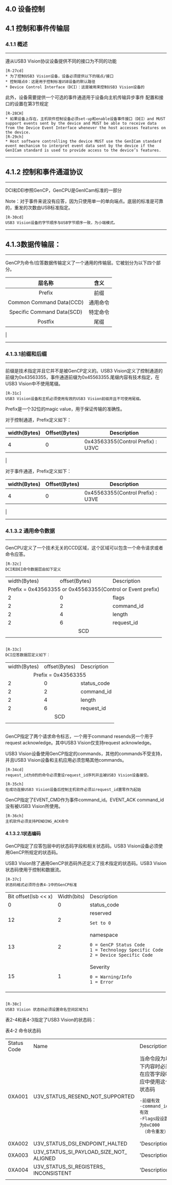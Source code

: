 ## 4.0 设备控制
## 4.1 控制和事件传输层
### 4.1.1 概述
---

遵从USB3 Vision协议设备提供不同的接口为不同的功能

```
[R-27cd]
* 为了控制USB3 Vision设备，设备必须提供以下的端点/接口
* 控制端点0：这是用于控制标准USB设备的默认路径
* Device Control Interface（DCI）：这是被用来控制USB3 Vision设备的
```

此外，设备需要提供一个可选的事件通道用于设备向主机传输异步事件
配置和接口的设置在第3节规定
```
[R-28CH]
* 如果设备上存在，主机软件控制设备必须set-up和enable设备事件接口（DEI）and MUST support events sent by the device and MUST be able to receive data from the Device Event Interface whenever the host accesses features on the device.
[R-29ch]
* Host software controlling the device MUST use the GenICam standard event mechanism to interpret event data sent by the device if the GenICam standard is used to provide access to the device’s features.
```
---
## 4.1.2 控制和事件通道协议
***
DCI和DEI参照GenCP，GenCPU是GenICam标准的一部分

Note：对于事件来说没有应答，因为只使用单一的单向端点。底层的标准是可靠的，重发的次数由USB标准指定。

```
[R-30cd]
USB3 Vision设备的字节顺序与USB字节顺序一致，为小端模式。
```

---
## 4.1.3数据传输层：
***

GenCP为命令/应答数据传输定义了一个通用的传输层。它被划分为以下四个部分。

| 层名称 | 含义 |
| :-: | :-: |
| Prefix | 前缀 | 
| Common Command Data(CCD) | 通用命令 |
| Specific Command Data(SCD) | 特定命令 |
| Postfix | 尾缀 |
|

---
### 4.1.3.1前缀和后缀
***
前缀是技术指定并且它并不是被GenCP定义的。USB3 Vision定义了控制通道的前缀为0x43563355，事件通道前缀为0x45563355.尾缀内容有技术指定，在USB3 Vision中不使用尾缀。

```
[R-31c]
USB3 Vision设备和主机必须使用有效的USB3 Vision前缀并且不可使用尾缀。
```

Prefix是一个32位的magic value，用于保证传输的准确性。

对于控制通道，Prefix定义如下：

| width(Bytes) | Offset(Bytes) | Description |
| - | - | - |
| 4 | 0 | 0x43563355(Control Prefix) : U3VC |
|

对于事件通道，Prefix定义如下：

| width(Bytes) | Offset(Bytes) | Description |
| - | - | - |
| 4 | 0 | 0x45563355(Control Prefix) : U3VE |
|

---
### 4.1.3.2 通用命令数据
***

GenCPU定义了一个技术无关的CCD区域，这个区域可以包含一个命令请求或者命令应答。

```
[R-32c]
DCI和DEI命令数据层由如下定义
```
<table>
<tr><td>width(Bytes)</td><td>offset(Bytes)</td><td>Description</td></tr>
<tr><td colspan="3" align = 'center'>Prefix = 0x43563355 or 0x45563355(Control or Event prefix)</td></tr>
<tr><td>2</td><td>0</td><td>flags</td><tr>
<tr><td>2</td><td>2</td><td>command_id</td><tr>
<tr><td>2</td><td>4</td><td>length</td><tr>
<tr><td>2</td><td>6</td><td>request_id</td><tr>
<tr><td colspan = '3' align = 'center'>SCD</td></tr>
<tr><td colspan = '3' align = 'center'></td></tr>
</table>

```
```

```
[R-33c]
DCI应答数据层定义如下：
```
<table>
<tr><td>width(Bytes)</td><td>offset(Bytes)</td><td>Description</td></tr>
<tr><td colspan="3" align = 'center'>Prefix = 0x43563355</td></tr>
<tr><td>2</td><td>0</td><td>status_code</td><tr>
<tr><td>2</td><td>2</td><td>command_id</td><tr>
<tr><td>2</td><td>4</td><td>length</td><tr>
<tr><td>2</td><td>6</td><td>request_id</td><tr>
<tr><td colspan = '3' align = 'center'>SCD</td></tr>
<tr><td colspan = '3' align = 'center'></td></tr>
</table>

```
```

GenCP指定了两个请求命令标志，一个用于command resends另一个用于request acknowledge。其中USB3 Vision仅支持request acknowledge。

USB3 Vision设备使用GenCP指定的commands，其他的commands不受支持，并且USB3 Vision设备和主机应用必须忽略其他commands。

```
[R-34cd]
request_id为0的的命令必须重设request_id序列并且被USB3 Vision设备接受。
```
```
[R-35ch]
在成功连接USB3 Vision设备后控制主机软件必须以request_id置零作为起始
```

GenCP指定了EVENT_CMD作为事件command_id。EVENT_ACK command_id没有被USB3 Vision所使用。

```
[R-36ch]
主机软件必须支持PENDING_ACK命令
```

#### 4.1.3.2.1状态编码

GenCP指定了应答包层中的状态码字段和相关状态码。USB3 Vision设备必须使用GenCP所规定的状态码。

USB3 Vision除了通用GenCP状态码外还定义了技术指定的状态码。USB3 Vision状态码使用于控制和数据流。

```
[R-37c]
状态码格式必须符合表4-1中的GenCP标准
```
<table>
<tr><td>Bit offset(lsb << x)</td><td>Width(bits)</td><td>Description</td></tr>
<tr><td>0</td><td>0</td><td>status_code</td><tr>
<tr><td>12</td><td>2</td><td>reserved

    Set to 0
</td><tr>

<tr><td>13</td><td>2</td><td>namespace

    0 = GenCP Status Code
    1 = Technology Specific Code
    2 = Device Specific Code
</td><tr>
<tr><td>15</td><td>1</td><td>Severity

    0 = Warning/Info
    1 = Error
</td><tr>

<tr><td colspan = '3'></td></tr>
</table>

```
```

```
[R-38c]
USB3 Vision 状态码必须设置命名空间区域为1
```

表2-4和表4-3指定了USB3 Vision的状态码：

表4-2 命令状态码
<table>
<tr><td> Status Code </td><td>Name</td><td>Description</td></tr>
<tr><td> 0XA001 </td><td>U3V_STATUS_RESEND_NOT_SUPPORTED</td><td>当命令段为以下内容时必须在应答字段响应中使用这个状态码
    
    -前缀有效
    -command_id有效
    -Flags段设置为0xC000
     （命令重发）

</td></tr>
<tr><td> 0XA002 </td><td>U3V_STATUS_DSI_ENDPOINT_HALTED</td><td>'Description'</td></tr>
<tr><td> 0XA003 </td><td>U3V_STATUS_SI_PAYLOAD_SIZE_NOT_
ALIGNED</td><td>'Description'</td></tr>
<tr><td> 0XA004 </td><td>U3V_STATUS_SI_REGISTERS_
INCONSISTENT</td><td>'Description'</td></tr>
<tr><td colspan = '3'></td></tr>

</table>